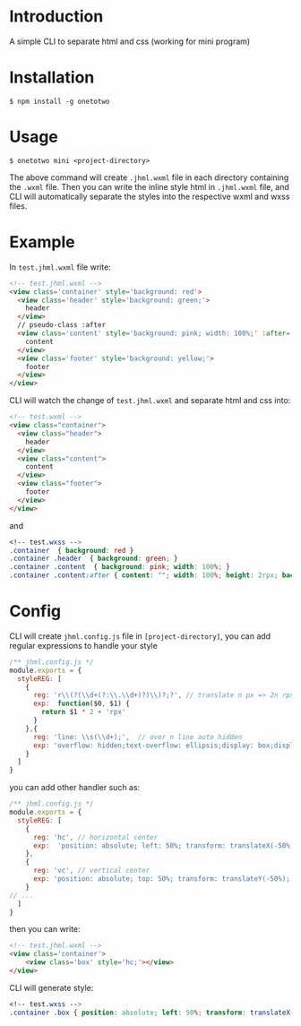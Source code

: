 
# Introduction

A simple CLI to separate html and css (working for mini program)

# Installation
```npm
$ npm install -g onetotwo
```

# Usage
```npm
$ onetotwo mini <project-directory>
```
The above command will create `.jhml.wxml` file in each directory containing the `.wxml` file.
Then you can write the inline style html in `.jhml.wxml` file, and CLI will automatically separate the styles into the respective wxml and wxss files.

# Example 

In `test.jhml.wxml` file write:

```html
<!-- test.jhml.wxml -->
<view class='container' style='background: red'>
  <view class='header' style='background: green;'> 
    header
  </view>
  // pseudo-class :after
  <view class='content' style='background: pink; width: 100%;' :after='content: ""; width: 100%; height: r1; background: black;'>
    content
  </view>
  <view class='footer' style='background: yellow;'>
    footer
  </view>
</view>
```

CLI will watch the change of `test.jhml.wxml` and separate html and css into:

```html 
<!-- test.wxml -->
<view class="container">
  <view class="header"> 
    header
  </view>
  <view class="content">
    content
  </view>
  <view class="footer">
    footer
  </view>
</view>
```
and 

```css
<!-- test.wxss -->
.container  { background: red }
.container .header  { background: green; }
.container .content  { background: pink; width: 100%; }
.container .content:after { content: ""; width: 100%; height: 2rpx; background: black; }.container .footer  { background: yellow; }
```

# Config

CLI will create `jhml.config.js` file in `[project-directory]`, you can add regular expressions to handle your style

```js
/** jhml.config.js */
module.exports = {
  styleREG: [
    {
      reg: 'r\\(?(\\d+(?:\\.\\d+)?)\\)?;?', // translate n px => 2n rpx
      exp:  function($0, $1) {
        return $1 * 2 + 'rpx'
      }
    },{
      reg: 'line: \\s(\\d+);',  // over n line auto hidden
      exp: 'overflow: hidden;text-overflow: ellipsis;display: box;display: -webkit-box;line-clamp: $1; -webkit-line-clamp: $1; -webkit-box-orient: vertical;'
    }
  ]
}
```
you can add other handler such as:

```js
/** jhml.config.js */
module.exports = {
  styleREG: [
    {
      reg: 'hc', // horizontal center
      exp:  'position: absolute; left: 50%; transform: translateX(-50%);'
    },
    {
      reg: 'vc', // vertical center
      exp: 'position: absolute; top: 50%; transform: translateY(-50%);'
    }
// ...
  ]
}
```
then you can write:

```html
<!-- test.jhml.wxml -->
<view class='container'>
    <view class='box' style='hc;'></view>
</view>
```
CLI will generate style:

```css
<!-- test.wxss -->
.container .box { position: absolute; left: 50%; transform: translateX(-50%); }
```

